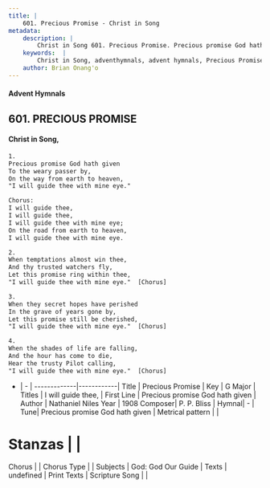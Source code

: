 ```yaml
---
title: |
    601. Precious Promise - Christ in Song
metadata:
    description: |
        Christ in Song 601. Precious Promise. Precious promise God hath given To the weary passer by, On the way from earth to heaven, "I will guide thee with mine eye." Chorus: I will guide thee, I will guide thee, I will guide thee with mine eye; On the road from earth to heaven, I will guide thee with mine eye.
    keywords:  |
        Christ in Song, adventhymnals, advent hymnals, Precious Promise, Precious promise God hath given. I will guide thee,
    author: Brian Onang'o
---
```


#### Advent Hymnals
## 601. PRECIOUS PROMISE
####  Christ in Song,

```txt
1.
Precious promise God hath given
To the weary passer by,
On the way from earth to heaven,
"I will guide thee with mine eye."

Chorus:
I will guide thee,
I will guide thee,
I will guide thee with mine eye;
On the road from earth to heaven,
I will guide thee with mine eye.

2.
When temptations almost win thee,
And thy trusted watchers fly,
Let this promise ring within thee,
"I will guide thee with mine eye."  [Chorus]

3.
When they secret hopes have perished
In the grave of years gone by,
Let this promise still be cherished,
"I will guide thee with mine eye."  [Chorus]

4.
When the shades of life are falling,
And the hour has come to die,
Hear the trusty Pilot calling,
"I will guide thee with mine eye."  [Chorus]

```

- |   -  |
-------------|------------|
Title | Precious Promise |
Key | G Major |
Titles | I will guide thee, |
First Line | Precious promise God hath given |
Author | Nathaniel Niles
Year | 1908
Composer| P. P. Bliss |
Hymnal|  - |
Tune| Precious promise God hath given |
Metrical pattern | |
# Stanzas |  |
Chorus |  |
Chorus Type |  |
Subjects | God: God Our Guide |
Texts | undefined |
Print Texts | 
Scripture Song |  |
    
